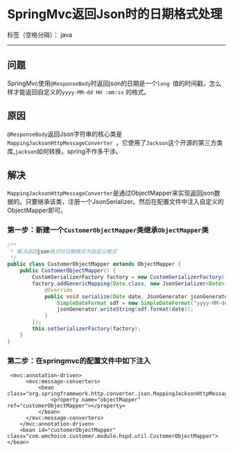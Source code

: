 ﻿# SpringMvc返回Json时的日期格式处理

标签（空格分隔）： java

---

## 问题
SpringMvc使用`@ResponseBody`时返回json的日期是一个`long `值的时间戳，怎么样才能返回自定义的`yyyy-MM-dd HH :mm:ss` 的格式。

## 原因
`@ResponseBody`返回Json字符串的核心类是`MappingJacksonHttpMessageConverter `，它使用了`Jackson`这个开源的第三方类库,`jackson`如何转换，spring不作多干涉。

## 解决
`MappingJacksonHttpMessageConverter`是通过ObjectMapper来实现返回json数据的。只要继承该类，注册一个JsonSerializer<T>。然后在配置文件中注入自定义的ObjectMapper即可。

### 第一步：新建一个`CustomerObjectMapper`类继承`ObjectMapper`类
```java
/**
 * 解决返回json格式时日期格式为自定义格式
 */
public class CustomerObjectMapper extends ObjectMapper {
    public CustomerObjectMapper() {
        CustomSerializerFactory factory = new CustomSerializerFactory();
        factory.addGenericMapping(Date.class, new JsonSerializer<Date>() {
            @Override
            public void serialize(Date date, JsonGenerator jsonGenerator, SerializerProvider serializerProvider) throws IOException, JsonProcessingException {
                SimpleDateFormat sdf = new SimpleDateFormat("yyyy-MM-dd HH:mm:ss");
                jsonGenerator.writeString(sdf.format(date));
            }
        });
        this.setSerializerFactory(factory);
    }
}
```

### 第二步：在springmvc的配置文件中如下注入
```
 <mvc:annotation-driven>
      <mvc:message-converters>
          <bean class="org.springframework.http.converter.json.MappingJacksonHttpMessageConverter">
              <property name="objectMapper" ref="customerObjectMapper"></property>
          </bean>
      </mvc:message-converters>       
    </mvc:annotation-driven>
    <bean id="customerObjectMapper" class="com.wmchoice.customer.module.hspd.util.CustomerObjectMapper"></bean>
```





